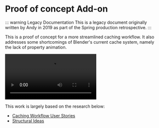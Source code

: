 # Proof of concept Add-on

::: warning Legacy Documentation
This is a legacy document originally written by Andy in 2019 as part of the Spring production retrospective.
:::

This is a proof of concept for a more streamlined caching workflow. It also addresses some shortcomings of Blender's current cache system, namely the lack of property animation.

![Shot Builder](/media/archive/pipeline-proposal-2019/cache_tool.m4v)

This work is largely based on the research below:

* [Caching Workflow User Stories](user-stories.md)
* [Structural Ideas](structural-ideas.md)
